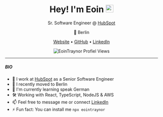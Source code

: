 
<h1 align="center">Hey! I'm Eoin <img src="https://media.giphy.com/media/hvRJCLFzcasrR4ia7z/giphy.gif" width="25px"> </h1>
<p align="center">Sr. Software Engineer @ <a href="https://www.linkedin.com/company/hubspot">HubSpot</a></p>
<p align="center">📍 Berlin</p>
<p align="center">
  <a href="https://www.eointraynor.com">Website</a> •
  <a href="https://www.github.com/eointraynor">GitHub</a> •
  <a href="https://www.linkedin.com/in/eointraynor/">LinkedIn</a>
</p>
<p align="center"><img src="https://visitor-badge.glitch.me/badge?page_id=eointraynor.eointraynor" alt="EoinTraynor Profiel Views" /></p>

---


##### BIO

- 💼 I work at [HubSpot](https://www.linkedin.com/company/hubspot) as a Senior Software Engineer
- 📍 I recently moved to Berlin
- 🌱 I'm currently learning speak German
- 🛠️ Working with React, TypeScript, NodeJS & AWS
- 📫 Feel free to message me or connect [LinkedIn](https://www.linkedin.com/in/eointraynor/)
- ⚡️ Fun fact: You can install me `npx eointraynor`

